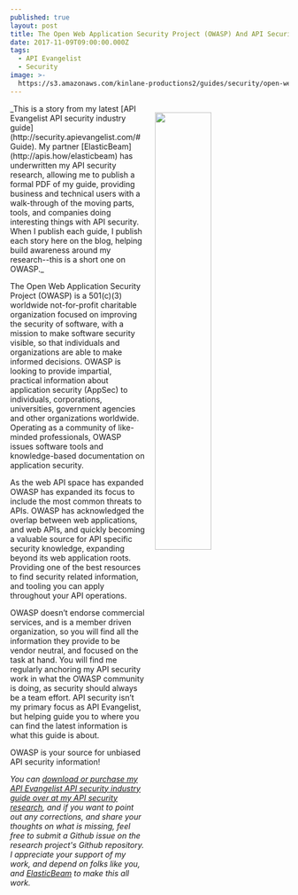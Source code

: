 ```yaml
---
published: true
layout: post
title: The Open Web Application Security Project (OWASP) And API Security
date: 2017-11-09T09:00:00.000Z
tags:
  - API Evangelist
  - Security
image: >-
  https://s3.amazonaws.com/kinlane-productions2/guides/security/open-web-application-security-project-owasp.png
---
```

<p><a href="http://apis.how/security/"><img src="https://s3.amazonaws.com/kinlane-productions2/guides/security/open-web-application-security-project-owasp.png" align="right" width="45%" style="padding: 15px;" /></a></p>_This is a story from my latest [API Evangelist API security industry guide](http://security.apievangelist.com/#Guide). My partner [ElasticBeam](http://apis.how/elasticbeam) has underwritten my API security research, allowing me to publish a formal PDF of my guide, providing business and technical users with a walk-through of the moving parts, tools, and companies doing interesting things with API security. When I publish each guide, I publish each story here on the blog, helping build awareness around my research--this is a short one on OWASP._

The Open Web Application Security Project (OWASP) is a 501(c)(3) worldwide not-for-profit charitable organization focused on improving the security of software, with a mission to make software security visible, so that individuals and organizations are able to make informed decisions. OWASP is looking to provide impartial, practical information about application security (AppSec) to individuals, corporations, universities, government agencies and other organizations worldwide. Operating as a community of like-minded professionals, OWASP issues software tools and knowledge-based documentation on application security.

As the web API space has expanded OWASP has expanded its focus to include the most common threats to APIs. OWASP has acknowledged the overlap between web applications, and web APIs, and quickly becoming a valuable source for API specific security knowledge, expanding beyond its web application roots. Providing one of the best resources to find security related information, and tooling you can apply throughout your API operations.

OWASP doesn’t endorse commercial services, and is a member driven organization, so you will find all the information they provide to be vendor neutral, and focused on the task at hand. You will find me regularly anchoring my API security work in what the OWASP community is doing, as security should always be a team effort. API security isn’t my primary focus as API Evangelist, but helping guide you to where you can find the latest information is what this guide is about.

OWASP is your source for unbiased API security information!

_You can [download or purchase my API Evangelist API security industry guide over at my API security research](http://security.apievangelist.com/#Guide), and if you want to point out any corrections, and share your thoughts on what is missing, feel free to submit a Github issue on the research project's Github repository. I appreciate your support of my work, and depend on folks like you, and [ElasticBeam](http://apis.how/elasticbeam) to make this all work._
